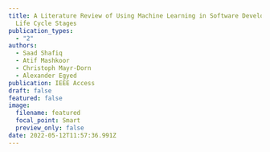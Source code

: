 ```yaml
---
title: A Literature Review of Using Machine Learning in Software Development
  Life Cycle Stages
publication_types:
  - "2"
authors:
  - Saad Shafiq
  - Atif Mashkoor
  - Christoph Mayr-Dorn
  - Alexander Egyed
publication: IEEE Access
draft: false
featured: false
image:
  filename: featured
  focal_point: Smart
  preview_only: false
date: 2022-05-12T11:57:36.991Z
---
```

